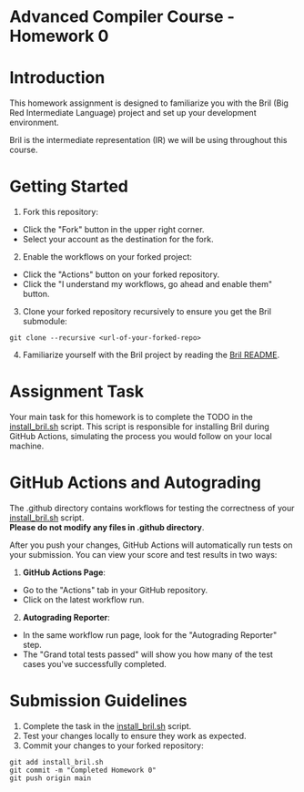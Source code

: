 Advanced Compiler Course - Homework 0
=======

# Introduction
This homework assignment is designed to familiarize you with the Bril (Big Red Intermediate Language) project and set up your development environment. 

Bril is the intermediate representation (IR) we will be using throughout this course.

# Getting Started

1. Fork this repository:

- Click the "Fork" button in the upper right corner.
- Select your account as the destination for the fork.

2. Enable the workflows on your forked project:

- Click the "Actions" button on your forked repository.
- Click the "I understand my workflows, go ahead and enable them" button.

3. Clone your forked repository recursively to ensure you get the Bril submodule:

```=sh
git clone --recursive <url-of-your-forked-repo>
```

4. Familiarize yourself with the Bril project by reading the [Bril README](https://github.com/sampsyo/bril/blob/4029dd7b6440074bc4dd5557022848ef378f978a/README.md).

# Assignment Task

Your main task for this homework is to complete the TODO in the [install_bril.sh](install_bril.sh) script.
This script is responsible for installing Bril during GitHub Actions, simulating the process you would follow on your local machine.

# GitHub Actions and Autograding

The .github directory contains workflows for testing the correctness of your [install_bril.sh](install_bril.sh) script.  
**Please do not modify any files in .github directory**.  
  
After you push your changes, GitHub Actions will automatically run tests on your submission. You can view your score and test results in two ways:
1. **GitHub Actions Page**:
- Go to the "Actions" tab in your GitHub repository.
- Click on the latest workflow run.
2. **Autograding Reporter**:
- In the same workflow run page, look for the "Autograding Reporter" step.
- The "Grand total tests passed" will show you how many of the test cases you've successfully completed.

# Submission Guidelines

1. Complete the task in the [install_bril.sh](install_bril.sh) script.
2. Test your changes locally to ensure they work as expected.
3. Commit your changes to your forked repository:

```=sh
git add install_bril.sh
git commit -m "Completed Homework 0"
git push origin main
```

[gitsubm]: https://git-scm.com/book/en/v2/Git-Tools-Submodules
[brilreadme]: https://github.com/sampsyo/bril/tree/4029dd7b6440074bc4dd5557022848ef378f978a
